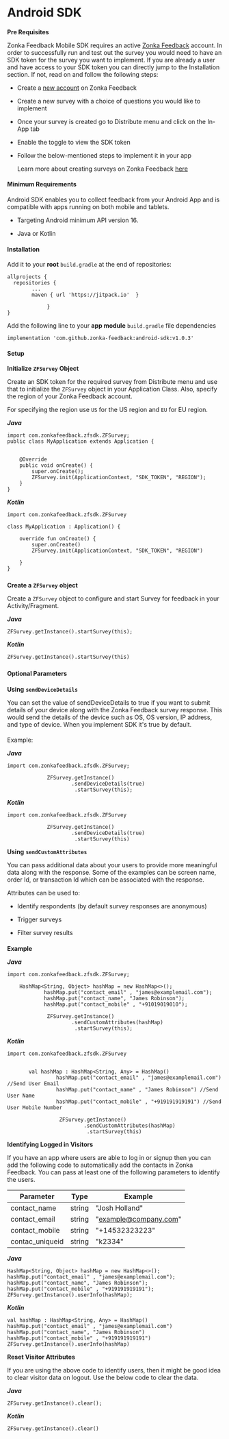 # Android SDK

#### 

**Pre Requisites**[](#pre-requisites)

Zonka Feedback Mobile SDK requires an active [Zonka Feedback](https://www.zonkafeedback.com/) account. In order to successfully run and test out the survey you would need to have an SDK token for the survey you want to implement. If you are already a user and have access to your SDK token you can directly jump to the Installation section. If not, read on and follow the following steps:

-   Create a [new account](https://www.zonkafeedback.com/free-trial-signup) on Zonka Feedback
    

-   Create a new survey with a choice of questions you would like to implement
    

-   Once your survey is created go to Distribute menu and click on the In-App tab
    

-   Enable the toggle to view the SDK token
    

-   Follow the below-mentioned steps to implement it in your app

    Learn more about creating surveys on Zonka Feedback [here](https://help.zonkafeedback.com/en/articles/6389318-getting-started-with-zonka-feedback)
    

#### Minimum Requirements

Android SDK enables you to collect feedback from your Android App and is compatible with apps running on both mobile and tablets.

-   Targeting Android minimum API version 16.
    

-   Java or Kotlin

#### Installation

Add it to your **root**  `build.gradle` at the end of repositories:

    allprojects {
      repositories {
            ...
            maven { url 'https://jitpack.io'  }
                 
                 }
    }

Add the following line to your **app module**  `build.gradle` file dependencies

    implementation 'com.github.zonka-feedback:android-sdk:v1.0.3'

#### Setup

**Initialize** **`ZFSurvey`** **Object**

Create an SDK token for the required survey from Distribute menu and use that to initialize the `ZFSurvey` object in your Application Class. Also, specify the region of your Zonka Feedback account.

For specifying the region use `US` for the US region and `EU` for EU region.

_**Java**_

    import com.zonkafeedback.zfsdk.ZFSurvey;
    public class MyApplication extends Application {
    
    
        @Override
        public void onCreate() {
            super.onCreate();
            ZFSurvey.init(ApplicationContext, "SDK_TOKEN", "REGION");
        }
    }

_**Kotlin**_

    import com.zonkafeedback.zfsdk.ZFSurvey
    
    class MyApplication : Application() {
    
        override fun onCreate() {
            super.onCreate()
            ZFSurvey.init(ApplicationContext, "SDK_TOKEN", "REGION")
    
        }
    }
### 

**Create a** **`ZFSurvey`** **object**[](#create-an-zfsurvey-object)

Create a `ZFSurvey` object to configure and start Survey for feedback in your Activity/Fragment.

_**Java**_

    ZFSurvey.getInstance().startSurvey(this);

**_Kotlin_**

    ZFSurvey.getInstance().startSurvey(this)

### 

**Optional Parameters**

#### 

**Using** **`sendDeviceDetails`**[](#using-senddevicedetails)

You can set the value of sendDeviceDetails to true if you want to submit details of your device along with the Zonka Feedback survey response. This would send the details of the device such as OS, OS version, IP address, and type of device. When you implement SDK it's true by default.

#### 

Example:[](#example)

_**Java**_

    import com.zonkafeedback.zfsdk.ZFSurvey;
    
                 ZFSurvey.getInstance()
                         .sendDeviceDetails(true)
                          .startSurvey(this);

_**Kotlin**_

    import com.zonkafeedback.zfsdk.ZFSurvey
    
                 ZFSurvey.getInstance()
                         .sendDeviceDetails(true)
                          .startSurvey(this)

**Using** **`sendCustomAttributes`**

You can pass additional data about your users to provide more meaningful data along with the response. Some of the examples can be screen name, order Id, or transaction Id which can be associated with the response.

Attributes can be used to:

-   Identify respondents (by default survey responses are anonymous)
    

-   Trigger surveys
    

-   Filter survey results

#### 

**Example**[](#example-1)

_**Java**_

    import com.zonkafeedback.zfsdk.ZFSurvey;
    
        HashMap<String, Object> hashMap = new HashMap<>();
                hashMap.put("contact_email" , "james@examplemail.com");
                hashMap.put("contact_name", "James Robinson");
                hashMap.put("contact_mobile" , "+91019019010");
    
                 ZFSurvey.getInstance()
                         .sendCustomAttributes(hashMap)
                          .startSurvey(this);

_**Kotlin**_

    import com.zonkafeedback.zfsdk.ZFSurvey
        
        
           val hashMap : HashMap<String, Any> = HashMap()
                    hashMap.put("contact_email" , "james@examplemail.com") //Send User Email
                    hashMap.put("contact_name" , "James Robinson") //Send User Name
                    hashMap.put("contact_mobile" , "+919191919191") //Send User Mobile Number
        
                     ZFSurvey.getInstance()
                             .sendCustomAttributes(hashMap)
                              .startSurvey(this)

**Identifying Logged in Visitors**

If you have an app where users are able to log in or signup then you can add the following code to automatically add the contacts in Zonka Feedback. You can pass at least one of the following parameters to identify the users.

|         Parameter       |Type|Example|
|----------------|-------------------------------|-----------------------------|
|contact_name|string           |"Josh Holland"         |
|contact_email|string            |"example@company.com"            |
|contact_mobile          |string|"+14532323223"|
|contac_uniqueid   | string|"k2334"


_**Java**_

    HashMap<String, Object> hashMap = new HashMap<>();
    hashMap.put("contact_email" , "james@examplemail.com");
    hashMap.put("contact_name", "James Robinson");
    hashMap.put("contact_mobile" , "+919191919191");
    ZFSurvey.getInstance().userInfo(hashMap);

_**Kotlin**_

    val hashMap : HashMap<String, Any> = HashMap()
    hashMap.put("contact_email" , "james@examplemail.com")
    hashMap.put("contact_name", "James Robinson")
    hashMap.put("contact_mobile" , "+919191919191")
    ZFSurvey.getInstance().userInfo(hashMap)

**Reset Visitor Attributes**

If you are using the above code to identify users, then it might be good idea to clear visitor data on logout. Use the below code to clear the data.

_**Java**_

    ZFSurvey.getInstance().clear();
_**Kotlin**_

    ZFSurvey.getInstance().clear()
